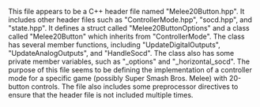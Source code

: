 This file appears to be a C++ header file named "Melee20Button.hpp". It includes other header files such as "ControllerMode.hpp", "socd.hpp", and "state.hpp". It defines a struct called "Melee20ButtonOptions" and a class called "Melee20Button" which inherits from "ControllerMode". The class has several member functions, including "UpdateDigitalOutputs", "UpdateAnalogOutputs", and "HandleSocd". The class also has some private member variables, such as "_options" and "_horizontal_socd". The purpose of this file seems to be defining the implementation of a controller mode for a specific game (possibly Super Smash Bros. Melee) with 20-button controls. The file also includes some preprocessor directives to ensure that the header file is not included multiple times.